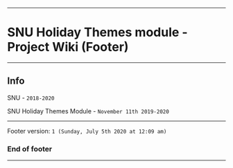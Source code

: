 
***

# SNU Holiday Themes module - Project Wiki (Footer)

***

## Info

SNU - `2018-2020`

SNU Holiday Themes Module - `November 11th 2019-2020`

***

Footer version: `1 (Sunday, July 5th 2020 at 12:09 am)`

### End of footer

***

